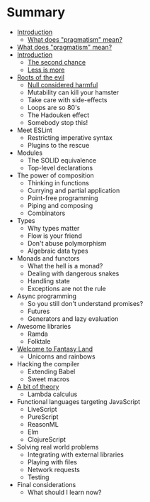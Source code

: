 # Summary

* [Introduction](INTRODUCTION.md)
  * [What does "pragmatism" mean?](INTRODUCTION/what-does-pragmatism-mean.md)
* [What does "pragmatism" mean?](what-does-pragmatism-mean.md)
* [Introduction](README.md)
  * [The second chance](the-second-chance.md)
  * [Less is more](less-is-more.md)
* [Roots of the evil](roots-of-the-evil.md)
  * [Null considered harmful](roots-of-the-evil/null-considered-harmful.md)
  * Mutability can kill your hamster
  * Take care with side-effects
  * Loops are so 80's
  * The Hadouken effect
  * Somebody stop this!
* Meet ESLint
  * Restricting imperative syntax
  * Plugins to the rescue
* Modules
  * The SOLID equivalence
  * Top-level declarations
* The power of composition
  * Thinking in functions
  * Currying and partial application
  * Point-free programming
  * Piping and composing
  * Combinators
* Types
  * Why types matter
  * Flow is your friend
  * Don't abuse polymorphism
  * Algebraic data types
* Monads and functors
  * What the hell is a monad?
  * Dealing with dangerous snakes
  * Handling state
  * Exceptions are not the rule
* Async programming
  * So you still don't understand promises?
  * Futures
  * Generators and lazy evaluation
* Awesome libraries
  * Ramda
  * Folktale
* [Welcome to Fantasy Land](fantasy-land.md)
  * Unicorns and rainbows
* Hacking the compiler
  * Extending Babel
  * Sweet macros
* [A bit of theory](a-bit-of-theory.md)
  * Lambda calculus
* Functional languages targeting JavaScript
  * LiveScript
  * PureScript
  * ReasonML
  * Elm
  * ClojureScript
* Solving real world problems
  * Integrating with external libraries
  * Playing with files
  * Network requests
  * Testing
* Final considerations
  * What should I learn now?


